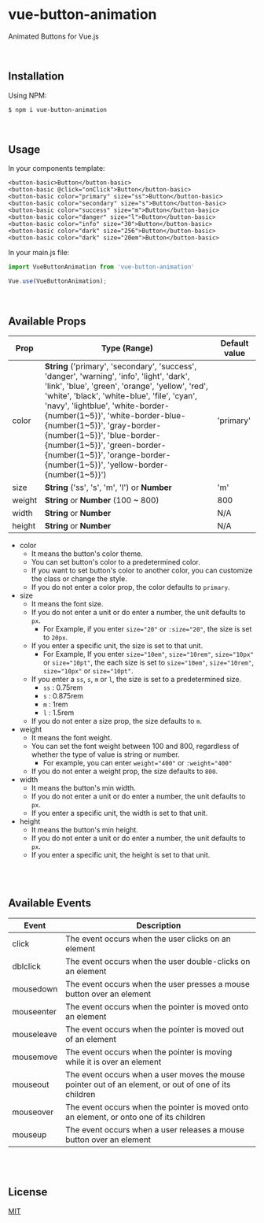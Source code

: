 # vue-button-animation
Animated Buttons for Vue.js

<br>

## Installation
Using NPM:
```bash
$ npm i vue-button-animation
```

<br>

## Usage
In your components template:
```vue
<button-basic>Button</button-basic>
<button-basic @click="onClick">Button</button-basic>
<button-basic color="primary" size="ss">Button</button-basic>
<button-basic color="secondary" size="s">Button</button-basic>
<button-basic color="success" size="m">Button</button-basic>
<button-basic color="danger" size="l">Button</button-basic>
<button-basic color="info" size="30">Button</button-basic>
<button-basic color="dark" size="256">Button</button-basic>
<button-basic color="dark" size="20em">Button</button-basic>
```

In your main.js file:
```js
import VueButtonAnimation from 'vue-button-animation'

Vue.use(VueButtonAnimation);
```

<br>

## Available Props
| Prop     | Type (Range) | Default value |
|----------|--------------|---------------|
| color    | **String** ('primary', 'secondary', 'success', 'danger', 'warning', 'info', 'light', 'dark', 'link', 'blue', 'green', 'orange', 'yellow', 'red', 'white', 'black', 'white-blue', 'file', 'cyan', 'navy', 'lightblue', 'white-border-{number(1\~5)}', 'white-border-blue-{number(1\~5)}', 'gray-border-{number(1\~5)}', 'blue-border-{number(1\~5)}', 'green-border-{number(1\~5)}', 'orange-border-{number(1\~5)}', 'yellow-border-{number(1\~5)}') | 'primary' |
| size     | **String** ('ss', 's', 'm', 'l') or **Number** | 'm' |
| weight   | **String** or **Number** (100 ~ 800) | 800 |
| width    | **String** or **Number** | N/A |
| height   | **String** or **Number** | N/A |

* color
    * It means the button's color theme.
    * You can set button's color to a predetermined color.
    * If you want to set button's color to another color, you can customize the class or change the style.
    * If you do not enter a color prop, the color defaults to `primary`.
* size
    * It means the font size.
    * If you do not enter a unit or do enter a number, the unit defaults to `px`.
        * For Example, if you enter `size="20"` or `:size="20"`, the size is set to `20px`.
    * If you enter a specific unit, the size is set to that unit.
        * For Example, If you enter `size="10em"`, `size="10rem"`, `size="10px"` or `size="10pt"`, the each size is set to `size="10em"`, `size="10rem"`, `size="10px"` or `size="10pt"`.
    * If you enter a `ss`, `s`, `m` or `l`, the size is set to a predetermined size.
        * `ss` : 0.75rem
        * `s` : 0.875rem
        * `m` : 1rem
        * `l` : 1.5rem
    * If you do not enter a size prop, the size defaults to `m`.
* weight
    * It means the font weight.
    * You can set the font weight between 100 and 800, regardless of whether the type of value is string or number.
        * For example, you can enter `weight="400"` or `:weight="400"`
    * If you do not enter a weight prop, the size defaults to `800`.
* width
    * It means the button's min width.
    * If you do not enter a unit or do enter a number, the unit defaults to `px`.
    * If you enter a specific unit, the width is set to that unit.
* height
    * It means the button's min height.
    * If you do not enter a unit or do enter a number, the unit defaults to `px`.
    * If you enter a specific unit, the height is set to that unit.

<br><br>

## Available Events
| Event      | Description |
|------------|-------------|
| click      | The event occurs when the user clicks on an element |
| dblclick   | The event occurs when the user double-clicks on an element |
| mousedown  | The event occurs when the user presses a mouse button over an element |
| mouseenter | The event occurs when the pointer is moved onto an element |
| mouseleave | The event occurs when the pointer is moved out of an element |
| mousemove  | The event occurs when the pointer is moving while it is over an element |
| mouseout   | The event occurs when a user moves the mouse pointer out of an element, or out of one of its children |
| mouseover  | The event occurs when the pointer is moved onto an element, or onto one of its children |
| mouseup    | The event occurs when a user releases a mouse button over an element |

<br><br>

## License
[MIT](https://opensource.org/licenses/MIT)

<br>
